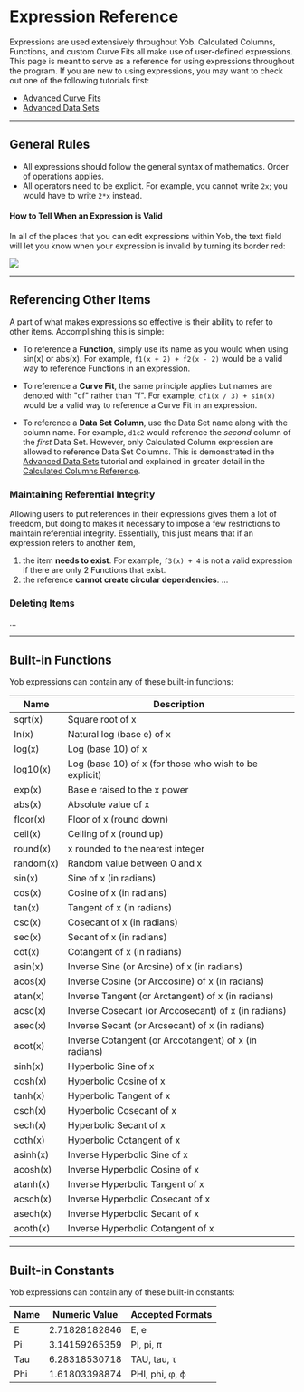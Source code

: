 [//]: # (This document will be a mess for a little while until we figure out the best way to structure it)

# Expression Reference
Expressions are used extensively throughout Yob.  Calculated Columns, Functions, and custom Curve Fits all make use of user-defined expressions.  This page is meant to serve as a reference for using expressions throughout the program.  If you are new to using expressions, you may want to check out one of the following tutorials first:

* [Advanced Curve Fits](../tutorials/advanced_curve_fits.md)
* [Advanced Data Sets](../tutorials/advanced_data_sets.md)

---
## General Rules
[//]: # (Expand this section and provide examples)
* All expressions should follow the general syntax of mathematics.  Order of operations applies.
* All operators need to be explicit.  For example, you cannot write `2x`; you would have to write `2*x` instead.

#### How to Tell When an Expression is Valid
In all of the places that you can edit expressions within Yob, the text field will let you know when your expression is invalid by turning its border red:

<div class="centered"><img src="../../img/invalid_expression.png"></div>

---
## Referencing Other Items
A part of what makes expressions so effective is their ability to refer to other items.  Accomplishing this is simple:

* To reference a **Function**, simply use its name as you would when using sin(x) or abs(x).  For example, `f1(x + 2) + f2(x - 2)` would be a valid way to reference Functions in an expression.

* To reference a **Curve Fit**, the same principle applies but names are denoted with "cf" rather than "f".  For example, `cf1(x / 3) + sin(x)` would be a valid way to reference a Curve Fit in an expression.

* To reference a **Data Set Column**, use the Data Set name along with the column name.  For example, `d1c2` would reference the _second_ column of the _first_ Data Set.  However, only Calculated Column expression are allowed to reference Data Set Columns.  This is demonstrated in the [Advanced Data Sets](../tutorials/advanced_data_sets.md) tutorial and explained in greater detail in the [Calculated Columns Reference](./calculated_columns.md).

### Maintaining Referential Integrity
Allowing users to put references in their expressions gives them a lot of freedom, but doing to makes it necessary to impose a few restrictions to maintain referential integrity.  Essentially, this just means that if an expression refers to another item,

1.  the item **needs to exist**.  For example, `f3(x) + 4` is not a valid expression if there are only 2 Functions that exist.
2.  the reference **cannot create circular dependencies**. ...

### Deleting Items
...

---
## Built-in Functions
Yob expressions can contain any of these built-in functions:

<table>
    <thead><tr><th>Name</th><th>Description</th></tr></thead>
    <tbody>
        <tr><td>sqrt(x)</td><td>Square root of x</td></tr>
        <tr><td>ln(x)</td><td>Natural log (base e) of x</td></tr>
        <tr><td>log(x)</td><td>Log (base 10) of x</td></tr>
        <tr><td>log10(x)</td><td>Log (base 10) of x (for those who wish to be explicit)</td></tr>
        <tr><td>exp(x)</td><td>Base e raised to the x power</td></tr>
        <tr><td>abs(x)</td><td>Absolute value of x</td></tr>
        <tr><td>floor(x)</td><td>Floor of x (round down)</td></tr>
        <tr><td>ceil(x)</td><td>Ceiling of x (round up)</td></tr>
        <tr><td>round(x)</td><td>x rounded to the nearest integer</td></tr>
        <tr><td>random(x)</td><td>Random value between 0 and x</td></tr>
        <tr><td>sin(x)</td><td>Sine of x (in radians)</td></tr>
        <tr><td>cos(x)</td><td>Cosine of x (in radians)</td></tr>
        <tr><td>tan(x)</td><td>Tangent of x (in radians)</td></tr>
        <tr><td>csc(x)</td><td>Cosecant of x (in radians)</td></tr>
        <tr><td>sec(x)</td><td>Secant of x (in radians)</td></tr>
        <tr><td>cot(x)</td><td>Cotangent of x (in radians)</td></tr>
        <tr><td>asin(x)</td><td>Inverse Sine (or Arcsine) of x (in radians)</td></tr>
        <tr><td>acos(x)</td><td>Inverse Cosine (or Arccosine) of x (in radians)</td></tr>
        <tr><td>atan(x)</td><td>Inverse Tangent (or Arctangent) of x (in radians)</td></tr>
        <tr><td>acsc(x)</td><td>Inverse Cosecant (or Arccosecant) of x (in radians)</td></tr>
        <tr><td>asec(x)</td><td>Inverse Secant (or Arcsecant) of x (in radians)</td></tr>
        <tr><td>acot(x)</td><td>Inverse Cotangent (or Arccotangent) of x (in radians)</td></tr>
        <tr><td>sinh(x)</td><td>Hyperbolic Sine of x</td></tr>
        <tr><td>cosh(x)</td><td>Hyperbolic Cosine of x</td></tr>
        <tr><td>tanh(x)</td><td>Hyperbolic Tangent of x</td></tr>
        <tr><td>csch(x)</td><td>Hyperbolic Cosecant of x</td></tr>
        <tr><td>sech(x)</td><td>Hyperbolic Secant of x</td></tr>
        <tr><td>coth(x)</td><td>Hyperbolic Cotangent of x</td></tr>
        <tr><td>asinh(x)</td><td>Inverse Hyperbolic Sine of x</td></tr>
        <tr><td>acosh(x)</td><td>Inverse Hyperbolic Cosine of x</td></tr>
        <tr><td>atanh(x)</td><td>Inverse Hyperbolic Tangent of x</td></tr>
        <tr><td>acsch(x)</td><td>Inverse Hyperbolic Cosecant of x</td></tr>
        <tr><td>asech(x)</td><td>Inverse Hyperbolic Secant of x</td></tr>
        <tr><td>acoth(x)</td><td>Inverse Hyperbolic Cotangent of x</td></tr>
    </tbody>
</table>

---
## Built-in Constants
Yob expressions can contain any of these built-in constants:

<table>
    <thead><tr><th>Name</th><th>Numeric Value</th><th>Accepted Formats</th></tr></thead>
    <tbody>
        <tr><td>E</td><td>2.71828182846</td><td>E, e</td></tr>
        <tr><td>Pi</td><td>3.14159265359</td><td>PI, pi, π</td></tr>
        <tr><td>Tau</td><td>6.28318530718</td><td>TAU, tau, τ</td></tr>
        <tr><td>Phi</td><td>1.61803398874</td><td>PHI, phi, φ, ϕ</td></tr>
    </tbody>
</table>